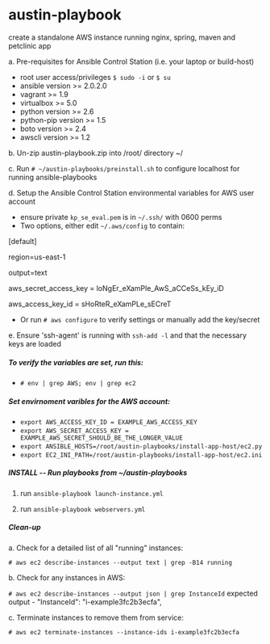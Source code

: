 # austin-playbook 

create a standalone AWS instance running nginx, spring, maven and petclinic app

a. Pre-requisites for Ansible Control Station (i.e. your laptop or build-host)
  - root user access/privileges `$ sudo -i` or `$ su`
  - ansible version >= 2.0.2.0
  - vagrant >= 1.9
  - virtualbox >= 5.0
  - python version >= 2.6
  - python-pip version >= 1.5
  - boto version >= 2.4
  - awscli version >= 1.2

b. Un-zip austin-playbook.zip into /root/ directory ~/

c. Run `# ~/austin-playbooks/preinstall.sh` to configure localhost for running ansible-playbooks

d. Setup the Ansible Control Station environmental variables for AWS user account
  - ensure private `kp_se_eval.pem` is in `~/.ssh/` with 0600 perms
  - Two options, either edit `~/.aws/config` to contain:

[default]

region=us-east-1

output=text

aws_secret_access_key = loNgEr_eXamPle_AwS_aCCeSs_kEy_iD

aws_access_key_id = sHoRteR_eXamPLe_sECreT

  - Or run ` # aws configure ` to verify settings or manually add the key/secret

e. Ensure 'ssh-agent' is running with `ssh-add -l` and that the necessary keys are loaded

##### To verify the variables are set, run this:
  * ` # env | grep AWS; env | grep ec2 `

##### Set envirnoment varibles for the AWS account:
  * `export AWS_ACCESS_KEY_ID = EXAMPLE_AWS_ACCESS_KEY`
  * `export AWS_SECRET_ACCESS_KEY = EXAMPLE_AWS_SECRET_SHOULD_BE_THE_LONGER_VALUE`
  * `export ANSIBLE_HOSTS=/root/austin-playbooks/install-app-host/ec2.py`
  * `export EC2_INI_PATH=/root/austin-playbooks/install-app-host/ec2.ini`
  
##### INSTALL -- Run playbooks from ~/austin-playbooks
1. run `ansible-playbook launch-instance.yml`

2. run `ansible-playbook webservers.yml`

##### Clean-up

a. Check for a detailed list of all "running" instances:

  `# aws ec2 describe-instances --output text | grep -B14 running`

b. Check for any instances in AWS:

  `# aws ec2 describe-instances --output json | grep InstanceId`
  expected output -                    "InstanceId": "i-example3fc2b3ecfa",

c. Terminate instances to remove them from service:

  `# aws ec2 terminate-instances --instance-ids i-example3fc2b3ecfa`
